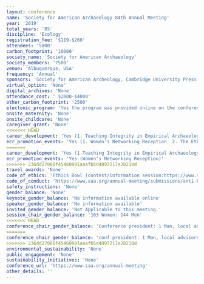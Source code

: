 ```yaml
---
layout: conference 
name: 'Society for American Archaeology 84th Annual Meeting'
year: '2019'
total_years: '85'
discipline: 'Ecology'
registration_fee: '$119-$260'
attendees: '5000'
carbon_footprint: '10000'
society_name: 'Society for American Archaeology'
society_members: '7500'
venue: 'Albuquerque, USA'
frequency: 'Annual'
sponsors: 'Society for American Archeology, Cambridge University Press, NV5,Society of Africanist Archaeologists, AA Zooarchaeology Interest Group, Elsevier, Arizona National Guard, National Park Service, Crow Canyon Archaeological Center, nstitute for Field Research, NSF REU program, Coalition for Archaeological Synthesis, PaleoWest Archaeology, Gray& Pape Heritage Management; Power Engineers, HAIG—Biennial Gordon R. Willey Session on the History of Archaeology, Archaeology Southwest & Fort Apache Heritage Foundation, he Digital Index of North American Archaeology, SAfA, AC, University of Georgia (Tbilisi) & ARISC, American Research Inst. of the South Caucasus, The Society for the Study of Childhood in the Past,nternational Association for Obsidian Studies, American Cultural Resources Association'
virtual_option: 'None'
digital_archives: 'None'
attendance_cost: ' $2000-$4000'
other_carbon_footprint: '2500'
electonic_program: 'Yes the program was provided online on the conference website.'
onsite_maternity: 'None'
onsite_childcare: 'None'
caregiver_grant: 'None'
<<<<<<< HEAD
career_development: 'Yes (1. Teaching Integrity in Empirical Archaeology. 2. Culture Shifts: How to Improve Climate. 3. Go Figure: Submitting Publication-Ready Artwork that Works)'
ecr_promotion_events: 'Yes (1. Women’s Networking Reception  2. The Ethics Bowl is a debate competition for undergraduate and graduate students where teams from different universities compete by debating solutions to the ethical dilemmas archaeologists face in our day-to-day lives. Each year, hypothetical cases are developed using real-life experiences and suggestions from academic, CRM, and avocational archaeologists around the world. Ethics Bowl teams then formulate and defend reactions and solutions to these ethical dilemmas using their academic knowledge of numerous ethical guidelines and laws, as well as their personal research and fieldwork experiences. Judges drawn from professional and eminent archaeologists grade the teams on their responses, throw them curveball questions that extend or change key components of the cases, and decide which teams advance to the final round and compete for prizes. It’s an awesome experience and a great opportunity to practice ethical decision making before being placed in a hard situation in real life. Judges regularly comment that Ethics Bowl contestants demonstrate stronger ethical decision making skills than many working archaeologists have sometimes shown.)'
=======
career_development: 'Yes (1.Teaching Integrity in Empirical Archaeology. 2.Culture Shifts: How to Improve Climate.  3.Go Figure: Submitting Publication-Ready Artwork that Works)'
ecr_promotion_events: 'Yes (Women’s Networking Reception)'
>>>>>>> 236dd27066f45460891aaafb5d4897217e28218d
travel_awards: 'None'
code_of_ethics: 'Ethics Bowl (contest/information session:https://www.saa.org/annual-meeting/ethics-bowl), Soceity Code of Ethics (https://www.saa.org/career-practice/ethics-in-professional-archaeology)'
code_of_conduct: 'https://www.saa.org/annual-meeting/submissions/anti-harassment-policy'
safety_instructions: 'None'
gender_balance: 'None'
keynote_gender_balance: 'No information available online'
speaker_gender_balance: 'No information available'
invited_gender_balance: 'Not Applicable to this meeting.'
session_chair_gender_balance: '163 Women: 144 Men'
<<<<<<< HEAD
conference_chair_gender_balance: 'Conference president: 1 Man, local advisory chair: 1 Man, Annual meeting program chair: 1 Man, Program committee: 23 Men: 9 Women'
=======
conference_chair_gender_balance: 'conf president: 1 Man, local advisory chair: 1 Man, Annual meeting program chair: 1 Man, Program committee: 23 Men: 9 Women'
>>>>>>> 236dd27066f45460891aaafb5d4897217e28218d
environmental_sustainability: 'None'
public_engagement: 'None'
sustainability_initiatives: 'None'
conference_url: 'https://www.saa.org/annual-meeting'
other_details: ''
---
```

